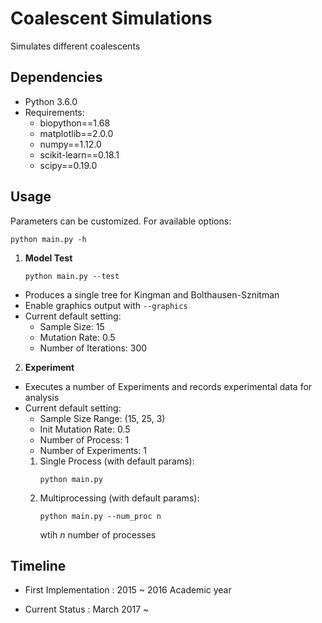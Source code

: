 # Coalescent Simulations
Simulates different coalescents

## Dependencies

* Python 3.6.0
* Requirements:
  * biopython==1.68
  * matplotlib==2.0.0
  * numpy==1.12.0
  * scikit-learn==0.18.1
  * scipy==0.19.0

## Usage
Parameters can be customized. For available options:
```
python main.py -h
```

1. **Model Test**
    
    ```
    python main.py --test
    ```

* Produces a single tree for Kingman and Bolthausen-Sznitman
* Enable graphics output with `--graphics`
* Current default setting:
  * Sample Size: 15
  * Mutation Rate: 0.5
  * Number of Iterations: 300

2. **Experiment**
* Executes a number of Experiments and records experimental data for analysis 
* Current default setting:
    * Sample Size Range: (15, 25, 3)
    * Init Mutation Rate: 0.5
    * Number of Process: 1
    * Number of Experiments: 1
    1. Single Process (with default params):
        ```
        python main.py
        ```
    2. Multiprocessing (with default params):
        ```
        python main.py --num_proc n
        ```
        wtih *n* number of processes

## Timeline
* First Implementation : 2015 ~ 2016 Academic year

* Current Status : March 2017 ~
